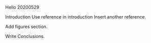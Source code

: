 Hello
20200529

Introduction
Use reference in introduction
Insert another reference.

Add figures section.

Write Conclusions.